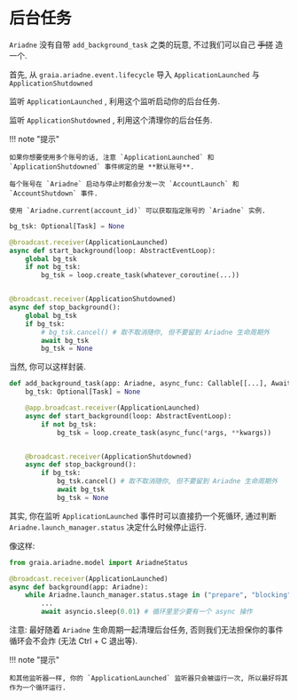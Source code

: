# 后台任务

`Ariadne` 没有自带 `add_background_task` 之类的玩意, 不过我们可以自己 ~~手搓~~ 造一个.

首先, 从 `graia.ariadne.event.lifecycle` 导入 `ApplicationLaunched` 与 `ApplicationShutdowned`

监听 `ApplicationLaunched` , 利用这个监听启动你的后台任务.

监听 `ApplicationShutdowned` , 利用这个清理你的后台任务.

!!! note "提示"

    如果你想要使用多个账号的话, 注意 `ApplicationLaunched` 和 `ApplicationShutdowned` 事件绑定的是 **默认账号**.

    每个账号在 `Ariadne` 启动与停止时都会分发一次 `AccountLaunch` 和 `AccountShutdown` 事件.

    使用 `Ariadne.current(account_id)` 可以获取指定账号的 `Ariadne` 实例.


```py
bg_tsk: Optional[Task] = None

@broadcast.receiver(ApplicationLaunched)
async def start_background(loop: AbstractEventLoop):
    global bg_tsk
    if not bg_tsk:
        bg_tsk = loop.create_task(whatever_coroutine(...))


@broadcast.receiver(ApplicationShutdowned)
async def stop_background():
    global bg_tsk
    if bg_tsk:
        # bg_tsk.cancel() # 取不取消随你, 但不要留到 Ariadne 生命周期外
        await bg_tsk
        bg_tsk = None
```

当然, 你可以这样封装.

```py
def add_background_task(app: Ariadne, async_func: Callable[[...], Awaitable], *args, **kwargs):
    bg_tsk: Optional[Task] = None

    @app.broadcast.receiver(ApplicationLaunched)
    async def start_background(loop: AbstractEventLoop):
        if not bg_tsk:
            bg_tsk = loop.create_task(async_func(*args, **kwargs))


    @broadcast.receiver(ApplicationShutdowned)
    async def stop_background():
        if bg_tsk:
            bg_tsk.cancel() # 取不取消随你, 但不要留到 Ariadne 生命周期外
            await bg_tsk
            bg_tsk = None
```

其实, 你在监听 `ApplicationLaunched` 事件时可以直接扔一个死循环, 通过判断 `Ariadne.launch_manager.status` 决定什么时候停止运行.

像这样:

```py
from graia.ariadne.model import AriadneStatus

@broadcast.receiver(ApplicationLaunched)
async def background(app: Ariadne):
    while Ariadne.launch_manager.status.stage in ("prepare", "blocking"):
        ...
        await asyncio.sleep(0.01) # 循环里至少要有一个 async 操作
```

注意: 最好随着 `Ariadne` 生命周期一起清理后台任务, 否则我们无法担保你的事件循环会不会炸 (无法 Ctrl + C 退出等).

!!! note "提示"

    和其他监听器一样, 你的 `ApplicationLaunched` 监听器只会被运行一次, 所以最好将其作为一个循环运行.
